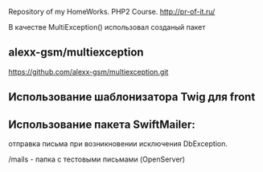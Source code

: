 Repository of my HomeWorks.
PHP2 Course.
http://pr-of-it.ru/

В качестве MultiException() использовал созданый пакет

alexx-gsm/multiexception
--------------------------------------------------------

https://github.com/alexx-gsm/multiexception.git


Использование шаблонизатора Twig для front
--------------------------------------------------------

Использование пакета SwiftMailer:
--------------------------------------------------------
отправка письма при возникновении исключения DbException.

/mails - папка с тестовыми письмами (OpenServer)
